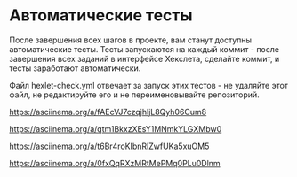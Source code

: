 # Автоматические тесты

После завершения всех шагов в проекте, вам станут доступны автоматические тесты. Тесты запускаются на каждый коммит - после завершения всех заданий в интерфейсе Хекслета, сделайте коммит, и тесты заработают автоматически.

Файл hexlet-check.yml отвечает за запуск этих тестов - не удаляйте этот файл, не редактируйте его и не переименовывайте репозиторий.

https://asciinema.org/a/fAEcVJ7czqjhljL8Qyh06Cum8

https://asciinema.org/a/qtm1BkxzXEsY1MNmkYLGXMbw0

https://asciinema.org/a/t6Br4roKIbnRlZwfUKa5xuOM5

https://asciinema.org/a/0fxQqRXzMRtMePMq0PLu0Dlnm
